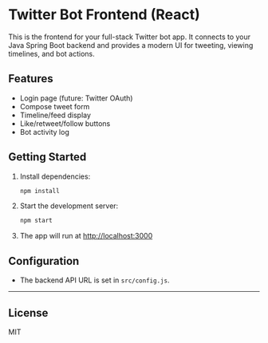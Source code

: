 # Twitter Bot Frontend (React)

This is the frontend for your full-stack Twitter bot app. It connects to your Java Spring Boot backend and provides a modern UI for tweeting, viewing timelines, and bot actions.

## Features
- Login page (future: Twitter OAuth)
- Compose tweet form
- Timeline/feed display
- Like/retweet/follow buttons
- Bot activity log

## Getting Started

1. Install dependencies:
   ```sh
   npm install
   ```
2. Start the development server:
   ```sh
   npm start
   ```
3. The app will run at [http://localhost:3000](http://localhost:3000)

## Configuration
- The backend API URL is set in `src/config.js`.

---

## License
MIT
